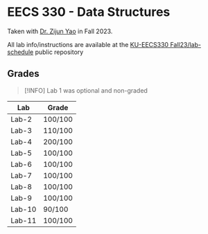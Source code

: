 # EECS 330 - Data Structures

Taken with [Dr. Zijun Yao](https://sites.google.com/view/zijunyao/) in Fall 2023.

All lab info/instructions are available at the [KU-EECS330 Fall23/lab-schedule](https://github.com/ku-eecs330/lab-schedule) public repository

## Grades

> [!INFO]
> Lab 1 was optional and non-graded

| Lab    | Grade   |
| ------ | ------- |
| Lab-2  | 100/100 |
| Lab-3  | 110/100 |
| Lab-4  | 200/100 |
| Lab-5  | 100/100 |
| Lab-6  | 100/100 |
| Lab-7  | 100/100 |
| Lab-8  | 100/100 |
| Lab-9  | 100/100 |
| Lab-10 | 90/100  |
| Lab-11 | 100/100 |